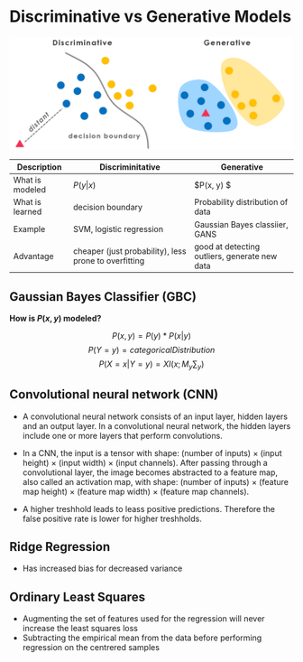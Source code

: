 # Discriminative vs Generative Models

![alt text](dis_vs_gen.png "difference")

Description | Discriminitative | Generative
---|---|---
What is modeled | $P(y \| x)$ | $P(x, y) $
What is learned | decision boundary | Probability distribution of data
Example | SVM, logistic regression | Gaussian Bayes classiier, GANS
Advantage | cheaper (just probability), less prone to overfitting | good at detecting outliers, generate new data


## Gaussian Bayes Classifier (GBC)
**How is $P(x, y)$ modeled?**

$$P(x, y) = P(y) * P(x | y) $$
$$ P(Y = y) = categoricalDistribution $$
$$P(X = x | Y = y) = XI(x; M_y \sum_y )$$


## Convolutional neural network (CNN)
- A convolutional neural network consists of an input layer, hidden layers and an output layer. In a convolutional neural network, the hidden layers include one or more layers that perform convolutions.
- In a CNN, the input is a tensor with shape: (number of inputs) × (input height) × (input width) × (input channels). After passing through a convolutional layer, the image becomes abstracted to a feature map, also called an activation map, with shape: (number of inputs) × (feature map height) × (feature map width) × (feature map channels). 

- A higher treshhold leads to leass positive predictions. Therefore the false positive rate is lower for higher treshholds. 

## Ridge Regression
- Has increased bias for decreased variance

## Ordinary Least Squares
- Augmenting the set of features used for the regression will never increase the least squares loss
- Subtracting the empirical mean from the data before performing regression on the centrered samples

